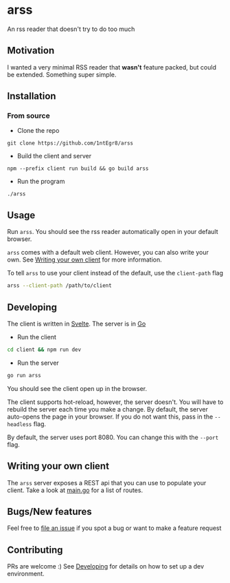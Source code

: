 # arss
An rss reader that doesn't try to do too much

## Motivation

I wanted a very minimal RSS reader that **wasn't** feature packed, but could be extended. Something super simple.

## Installation

### From source

- Clone the repo
```
git clone https://github.com/1ntEgr8/arss
```

- Build the client and server
```
npm --prefix client run build && go build arss
```

- Run the program
```
./arss
```

## Usage

Run `arss`. You should see the rss reader automatically open in your default browser.

`arss` comes with a default web client. However, you can also write your own. See [Writing your own client](#writing-your-own-client) for more information.

To tell `arss` to use your client instead of the default, use the `client-path` flag
```bash
arss --client-path /path/to/client
```

## Developing

The client is written in [Svelte](https://svelte.dev/). The server is in [Go](https://golang.org/)

- Run the client
```bash
cd client && npm run dev
```
- Run the server
```bash
go run arss
```

You should see the client open up in the browser. 

The client supports hot-reload, however, the server doesn't. You will have to rebuild the server each time you make a change. By default, the server auto-opens the page in your browser. If you do not want this, pass in the `--headless` flag.

By default, the server uses port 8080. You can change this with the `--port` flag.

## Writing your own client

The `arss` server exposes a REST api that you can use to populate your client. Take a look at [main.go](./main.go) for a list of routes.

## Bugs/New features

Feel free to [file an issue](https://github.com/1ntEgr8/arss/issues/new) if you spot a bug or want to make a feature request

## Contributing

PRs are welcome :) See [Developing](#Developing) for details on how to set up a dev environment.
